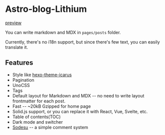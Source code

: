 # Astro-blog-Lithium

[preview](https://stblog.penclub.club/)

You can write markdown and MDX in `pages/posts` folder.

Currently, there's no i18n support, but since there's few text, you can easily translate it.

## Features

- Style like [hexo-theme-icarus](https://github.com/ppoffice/hexo-theme-icarus)
- Pagination
- UnoCSS
- Tags
- Default layout for Markdown and MDX -- no need to write layout frontmatter for each post.
- Fast -- ~20kB Gzipped for home page
- Solid.js support, or you can replace it with React, Vue, Svelte, etc.
- Table of contents(TOC)
- Dark mode and switcher
- [Sodesu](https://github.com/BeiyanYunyi/Sodesu) -- a simple comment system
